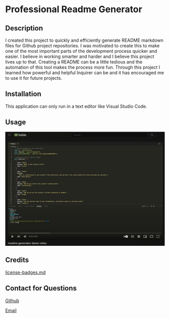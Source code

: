
  
  # Professional Readme Generator

  ## Description
  I created this project to quickly and efficiently generate README markdown files for Github project repositories. I was motivated to create this to make one of the most important parts of the development process quicker and easier. I believe in working smarter and harder and I believe this project lives up to that. Creating a README can be a little tedious and the automation of this tool makes the process more fun. Through this project I learned how powerful and helpful Inquirer can be and it has encouraged me to use it for future projects. 

  ## Installation
  This application can only run in a text editor like Visual Studio Code.

  ## Usage
  
  [![demo-video](/assets/readme-gen-youtube.jpg)](https://youtu.be/ZvP3ic7ICj0 "README generator demo video")

  ## Credits
  [license-badges.md](https://gist.github.com/lukas-h/2a5d00690736b4c3a7ba)

  ## Contact for Questions
  [Github](https://www.github.com/jesse-howell)

  [Email](mailto:jessehowell.dev@tutanota.com)
  